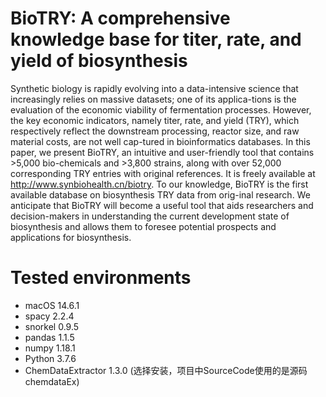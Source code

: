 # BioTRY: A comprehensive knowledge base for titer, rate, and yield of biosynthesis

Synthetic biology is rapidly evolving into a data-intensive science that increasingly relies on massive datasets; one of its applica-tions is the evaluation of the economic viability of fermentation processes. However, the key economic indicators, namely titer, rate, and yield (TRY), which respectively reflect the downstream processing, reactor size, and raw material costs, are not well cap-tured in bioinformatics databases. In this paper, we present BioTRY, an intuitive and user-friendly tool that contains >5,000 bio-chemicals and >3,800 strains, along with over 52,000 corresponding TRY entries with original references. It is freely available at http://www.synbiohealth.cn/biotry. To our knowledge, BioTRY is the first available database on biosynthesis TRY data from orig-inal research. We anticipate that BioTRY will become a useful tool that aids researchers and decision-makers in understanding the current development state of biosynthesis and allows them to foresee potential prospects and applications for biosynthesis.

# Tested environments
* macOS 14.6.1
* spacy 2.2.4 
* snorkel 0.9.5 
* pandas 1.1.5 
* numpy 1.18.1
* Python 3.7.6
* ChemDataExtractor 1.3.0 (选择安装，项目中SourceCode使用的是源码chemdataEx)

